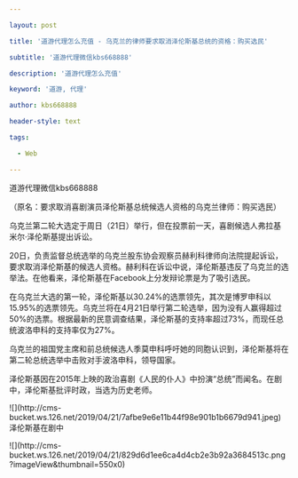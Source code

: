 ---
layout: post
title: '道游代理怎么充值 - 乌克兰的律师要求取消泽伦斯基总统的资格：购买选民'
subtitle: '道游代理微信kbs668888'
description: '道游代理怎么充值'
keyword: '道游, 代理'
author: kbs668888
header-style: text
tags:
  - Web
---
道游代理微信kbs668888

（原名：要求取消喜剧演员泽伦斯基总统候选人资格的乌克兰律师：购买选民）

乌克兰第二轮大选定于周日（21日）举行，但在投票前一天，喜剧候选人弗拉基米尔·泽伦斯基提出诉讼。

20日，负责监督总统选举的乌克兰股东协会观察员赫利科律师向法院提起诉讼，要求取消泽伦斯基的候选人资格。赫利科在诉讼中说，泽伦斯基违反了乌克兰的选举法。在他看来，泽伦斯基在Facebook上分发辩论票是为了吸引选民。

在乌克兰大选的第一轮，泽伦斯基以30.24%的选票领先，其次是博罗申科以15.95%的选票领先。乌克兰将在4月21日举行第二轮选举，因为没有人赢得超过50%的选票。根据最新的民意调查结果，泽伦斯基的支持率超过73%，而现任总统波洛申科的支持率仅为27%。

乌克兰的祖国党主席和前总统候选人季莫申科呼吁她的同胞认识到，泽伦斯基将在第二轮总统选举中击败对手波洛申科，领导国家。

泽伦斯基因在2015年上映的政治喜剧《人民的仆人》中扮演“总统”而闻名。在剧中，泽伦斯基批评时政，当选为历史老师。

![](http://cms-
bucket.ws.126.net/2019/04/21/7afbe9e6e11b44f98e901b1b6679d941.jpeg)泽伦斯基在剧中

![](http://cms-
bucket.ws.126.net/2019/04/21/829d6d1ee6ca4d4cb2e3b92a3684513c.png?imageView&thumbnail=550x0)  

  

